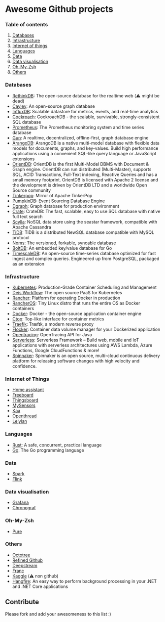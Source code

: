 # Awesome Github projects

### Table of contents
1. [Databases](#databases)
2. [Intrastructure](#infrastructure)
3. [Internet of things](#internet-of-things)
4. [Languages](#languages)
5. [Data](#data)
6. [Data visualisation](#data-visualisation)
7. [Oh-My-Zsh](#oh-my-zsh)
8. [Others](#others)

### Databases
* [RethinkDB](https://github.com/rethinkdb/rethinkdb): The open-source database for the realtime web (⚠️ might be dead)
* [Cayley](https://github.com/cayleygraph/cayley): An open-source graph database
* [InfluxDB](https://github.com/influxdata/influxdb): Scalable datastore for metrics, events, and real-time analytics 
* [Cockroach](https://github.com/cockroachdb/cockroach): CockroachDB - the scalable, survivable, strongly-consistent SQL database 
* [Prometheus](https://github.com/prometheus/prometheus): The Prometheus monitoring system and time series database
* [Gun](https://github.com/amark/gun): A realtime, decentralized, offline-first, graph database engine
* [ArangoDB](https://github.com/arangodb/arangodb): ArangoDB is a native multi-model database with flexible data models for documents, graphs, and key-values. Build high performance applications using a convenient SQL-like query language or JavaScript extensions
* [OrientDB](https://github.com/orientechnologies/orientdb): OrientDB is the first Multi-Model DBMS with Document & Graph engine. OrientDB can run distributed (Multi-Master), supports SQL, ACID Transactions, Full-Text indexing, Reactive Queries and has a small memory footprint. OrientDB is licensed with Apache 2 license and the development is driven by OrientDB LTD and a worldwide Open Source community
* [Tinkerpop](https://github.com/apache/tinkerpop): Mirror of Apache TinkerPop 
* [PumpkinDB](https://github.com/PumpkinDB/PumpkinDB): Event Sourcing Database Engine 
* [Dgraph](https://github.com/dgraph-io/dgraph): Graph database for production environment
* [Crate](https://github.com/crate/crate): CrateDB: The fast, scalable, easy to use SQL database with native full text search
* [Scylla](https://github.com/scylladb/scylla): NoSQL data store using the seastar framework, compatible with Apache Cassandra
* [TiDB](https://github.com/pingcap/tidb): TiDB is a distributed NewSQL database compatible with MySQL protocol
* [Noms](https://github.com/attic-labs/noms): The versioned, forkable, syncable database
* [BoltDB](https://github.com/boltdb/bolt): An embedded key/value database for Go
* [TimescaleDB](https://github.com/timescale/timescaledb): An open-source time-series database optimized for fast ingest and complex queries. Engineered up from PostgreSQL, packaged as an extension

### Infrastructure
* [Kubernetes](https://github.com/kubernetes/kubernetes): Production-Grade Container Scheduling and Management 
* [Deis Workflow](https://github.com/deis/workflow): The open source PaaS for Kubernetes
* [Rancher](https://github.com/rancher/rancher): Platform for operating Docker in production 
* [RancherOS](https://github.com/rancher/os): Tiny Linux distro that runs the entire OS as Docker containers 
* [Docker](https://github.com/docker/docker): Docker - the open-source application container engine
* [Ctop](https://github.com/bcicen/ctop): Top-like interface for container metrics
* [Traefik](https://github.com/containous/traefik): Træfɪk, a modern reverse proxy
* [Flocker](https://github.com/ClusterHQ/flocker): Container data volume manager for your Dockerized application
* [Opentracing](https://github.com/opentracing/opentracing-java): OpenTracing API for Java
* [Serverless](https://github.com/serverless/serverless): Serverless Framework – Build web, mobile and IoT applications with serverless architectures using AWS Lambda, Azure Functions, Google CloudFunctions & more!
* [Spinnaker](https://github.com/spinnaker/spinnaker): Spinnaker is an open source, multi-cloud continuous delivery platform for releasing software changes with high velocity and confidence.

### Internet of Things
* [Home assistant](https://github.com/home-assistant/home-assistant)
* [Freeboard](https://github.com/Freeboard/freeboard)
* [Thingsboard](https://github.com/thingsboard/thingsboard)
* [MySensors](https://github.com/mysensors/MySensors)
* [Kaa](https://github.com/kaaproject/kaa)
* [Openthread](https://github.com/openthread/openthread)
* [Lelylan](https://github.com/lelylan/lelylan)

### Languages
* [Rust](https://github.com/rust-lang/rust): A safe, concurrent, practical language
* [Go](https://github.com/golang/go): The Go programming language 

### Data
* [Spark](https://github.com/apache/spark)
* [Flink](https://github.com/apache/flink)

### Data visualisation
* [Grafana](https://github.com/grafana/grafana)
* [Chronograf](https://github.com/influxdata/chronograf)

### Oh-My-Zsh
* [Pure](https://github.com/sindresorhus/pure)

### Others
* [Octotree](https://github.com/buunguyen/octotree)
* [Refined Github](https://github.com/sindresorhus/refined-github)
* [Deepstream](https://github.com/deepstreamIO/deepstream.io)
* [Franc](https://github.com/wooorm/franc)
* [Kaggle](https://www.kaggle.com/) (⚠️ non github)
* [Hangfire](https://github.com/HangfireIO/Hangfire): An easy way to perform background processing in your .NET and .NET Core applications

## Contribute
Please fork and add your awesomeness to this list :)
